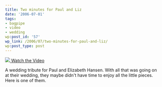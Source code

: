```yaml
---
title: Two minutes for Paul and Liz
date: '2006-07-01'
tags:
- bagpipe
- video
- wedding
wp:post_id: '57'
wp_link: /2006/07/two-minutes-for-paul-and-liz/
wp:post_type: post
---
```


  [ ![](http://blip.tv/uploadedFiles/Bensheldon-2MinutesForPaulAndLiz154.jpeg) ](http://blip.tv/file/get/Bensheldon-2MinutesForPaulAndLiz310.mp4?source=3)
[Watch the Video](http://blip.tv/file/get/Bensheldon-2MinutesForPaulAndLiz310.mp4?source=3)

A wedding tribute for Paul and Elizabeth Hansen. With all that was going on at their wedding, they maybe didn't have time to enjoy all the little pieces. Here is one of them.

